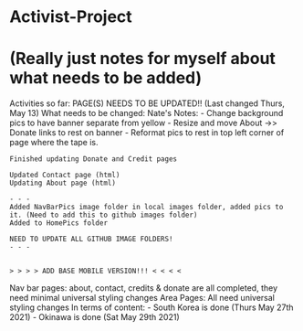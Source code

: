 # Activist-Project
# (Really just notes for myself about what needs to be added)
Activities so far:
    PAGE(S) NEEDS TO BE UPDATED!! (Last changed Thurs, May 13)
    What needs to be changed: Nate's Notes:
    - Change background pics to have banner separate from yellow 
    - Resize and move About ->> Donate links to rest on banner
    - Reformat pics to rest in top left corner of page where the tape is.

    Finished updating Donate and Credit pages

    Updated Contact page (html)
    Updating About page (html)
    
    - - -
    Added NavBarPics image folder in local images folder, added pics to it. (Need to add this to github images folder)
    Added to HomePics folder
    
    NEED TO UPDATE ALL GITHUB IMAGE FOLDERS!
    - - -
    

    > > > > ADD BASE MOBILE VERSION!!! < < < <


Nav bar pages: about, contact, credits & donate are all completed, they need minimal universal styling changes 
Area Pages: All need universal styling changes
    In terms of content:
        - South Korea is done (Thurs May 27th 2021)
        - Okinawa is done (Sat May 29th 2021)

